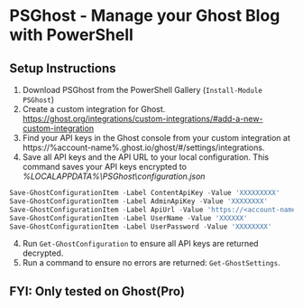 # PSGhost - Manage your Ghost Blog with PowerShell

## Setup Instructions

1. Download PSGhost from the PowerShell Gallery (`Install-Module PSGhost`)
1. Create a custom integration for Ghost. https://ghost.org/integrations/custom-integrations/#add-a-new-custom-integration
2. Find your API keys in the Ghost console from your custom integration at https://%account-name%.ghost.io/ghost/#/settings/integrations.
3. Save all API keys and the API URL to your local configuration. This command saves your API keys encrypted to _%LOCALAPPDATA%\PSGhost\configuration.json_
  ```PowerShell
  Save-GhostConfigurationItem -Label ContentApiKey -Value 'XXXXXXXXX'
  Save-GhostConfigurationItem -Label AdminApiKey -Value 'XXXXXXXX'
  Save-GhostConfigurationItem -Label ApiUrl -Value 'https://<account-name>.ghost.io'
  Save-GhostConfigurationItem -Label UserName -Value 'XXXXXX'
  Save-GhostConfigurationItem -Label UserPassword -Value 'XXXXXXXX'
  ```
4. Run `Get-GhostConfiguration` to ensure all API keys are returned decrypted.
5. Run a command to ensure no errors are returned: `Get-GhostSettings`.

## FYI: Only tested on Ghost(Pro)
